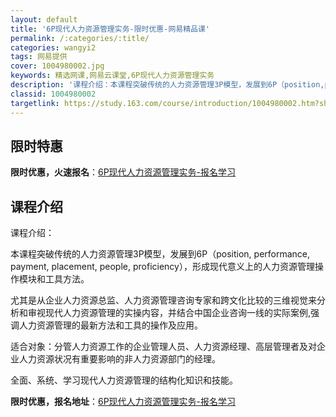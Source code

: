 ```yaml
---
layout: default
title: '6P现代人力资源管理实务-限时优惠-网易精品课'
permalink: /:categories/:title/
categories: wangyi2
tags: 网易提供
cover: 1004980002.jpg
keywords: 精选网课,网易云课堂,6P现代人力资源管理实务
description: '课程介绍：本课程突破传统的人力资源管理3P模型，发展到6P（position,performance,payment,p'
classid: 1004980002
targetlink: https://study.163.com/course/introduction/1004980002.htm?share=1&shareId=1025206652&utm_campaign=share&utm_medium=iphoneShare&utm_source=&utm_u=1025206652
---
```


## 限时特惠

**限时优惠，火速报名**：[6P现代人力资源管理实务-报名学习](https://study.163.com/course/introduction/1004980002.htm?share=1&shareId=1025206652&utm_campaign=share&utm_medium=iphoneShare&utm_source=&utm_u=1025206652)

## 课程介绍

课程介绍：      

本课程突破传统的人力资源管理3P模型，发展到6P（position, performance, payment, placement, people, proficiency），形成现代意义上的人力资源管理操作模块和工具方法。

尤其是从企业人力资源总监、人力资源管理咨询专家和跨文化比较的三维视觉来分析和审视现代人力资源管理的实操内容，并结合中国企业咨询一线的实际案例,强调人力资源管理的最新方法和工具的操作及应用。

适合对象：分管人力资源工作的企业管理人员、人力资源经理、高层管理者及对企业人力资源状况有重要影响的非人力资源部门的经理。

 全面、系统、学习现代人力资源管理的结构化知识和技能。

**限时优惠，报名地址**：[6P现代人力资源管理实务-报名学习](https://study.163.com/course/introduction/1004980002.htm?share=1&shareId=1025206652&utm_campaign=share&utm_medium=iphoneShare&utm_source=&utm_u=1025206652)

